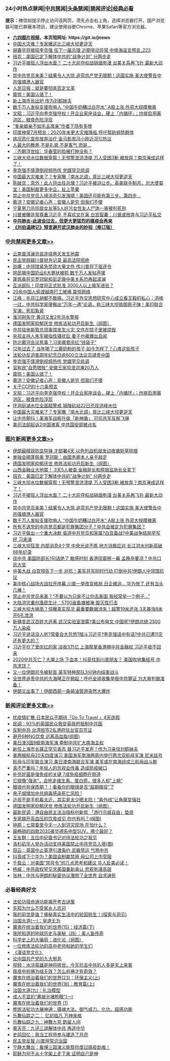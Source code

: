 <div id="tt">
<h3>24小时热点禁闻|<a href="#%E4%B8%AD%E5%85%B1%E7%A6%81%E9%97%BB%E6%9B%B4%E5%A4%9A%E6%96%87%E7%AB%A0">中共禁闻</a>|<a href="#%E5%9B%BE%E7%89%87%E6%96%B0%E9%97%BB%E6%9B%B4%E5%A4%9A%E6%96%87%E7%AB%A0">头条禁闻</a>|<a href="#%E6%96%B0%E9%97%BB%E8%AF%84%E8%AE%BA%E6%9B%B4%E5%A4%9A%E6%96%87%E7%AB%A0">禁闻评论|<a href="#%E5%BF%85%E7%9C%8B%E7%BB%8F%E5%85%B8%E5%A5%BD%E6%96%87">经典必看</a></h3>
<div><b>提示：</b>微信如提示停止访问该网页，须先点击右上角，选择浏览器打开。国产浏览器可能已屏蔽本项目，建议使用谷歌Chrome、苹果Safari等官方浏览器。</div>
<ul>
<li><b><a href="http://d1.bdrive.tk/64.mp4" target="_blank">六四图片视频</a>，本页短网址: https://git.io/jnews</b></li>
<li><a href="https://github.com/fqnews/bnews/blob/master/cbnews/20200721/1364073.md">中国大灾难？专家曝这比三峡大坝更逆天</a></li>
<li><a href="https://github.com/fqnews/bnews/blob/master/comments/20200721/1364110.md">胡春华将接班李克强 任下一届总理 近期举动异常 中南海谣言预言_223</a></li>
<li><a href="https://github.com/fqnews/bnews/blob/master/topimagenews/20200722/1364267.md">班农：美国已定下解体中共的“战争计划” 分两步走</a></li>
<li><a href="https://github.com/fqnews/bnews/blob/master/topimagenews/20200721/1364225.md">习近平接班人浮出水面？ 二十大前夺权战硝烟弥漫 台美关系再飞升 最新大动作</a></li>
<li><a href="https://github.com/fqnews/bnews/blob/master/topimagenews/20200721/1364143.md">禁中共党员来美？结果令人大惊 追究共产党无限期！这国实施 美大使警告中共强摘港人器官</a></li>
<li><a href="https://github.com/fqnews/bnews/blob/master/lifebaike/20200722/1364321.md">人民日报：就是要彻底否定文革</a></li>
<li><a href="https://github.com/fqnews/bnews/blob/master/cbnews/20200722/1364397.md">震惊！美国认错了！</a></li>
<li><a href="https://github.com/fqnews/bnews/blob/master/cbnews/20200721/1364074.md">新上海市长出炉 传为刘鹤妹夫</a></li>
<li><a href="https://github.com/fqnews/bnews/blob/master/topimagenews/20200721/1364133.md">数千万人发帖支援吹哨人 “中国牛奶糟过白开水” A股上涨 外资大规模撤离</a></li>
<li><a href="https://github.com/fqnews/bnews/blob/master/cbnews/20200722/1364341.md">文昭：习近平向李克强夺权！开企业家座谈会，硬上「内循环」；炸堤启用蓄洪区，粮食危险浮现</a></li>
<li><a href="https://github.com/fqnews/bnews/blob/master/cnnews/20200722/1364322.md">“爹亲娘亲不如毛主席亲”作者下场有多惨</a></li>
<li><a href="https://github.com/fqnews/bnews/blob/master/comments/20200722/1364280.md">印度神童7月预言：2020年末更大灾难降临 呼吁帮助弱势群体</a></li>
<li><a href="https://github.com/fqnews/bnews/blob/master/yule/20200722/1364346.md">病况恶化宣布放弃治疗 金马影帝冯小刚近况引热议</a></li>
<li><a href="https://github.com/fqnews/bnews/blob/master/funmedia/20200722/1364247.md">人最大的教养 不是礼貌 不是客气 而是…</a></li>
<li><a href="https://github.com/fqnews/bnews/blob/master/ssgc/20200722/1364309.md">〖兲朝浮世绘〗华春莹的脸被打肿没有？</a></li>
<li><a href="https://github.com/fqnews/bnews/blob/master/topimagenews/20200721/1364232.md">三峡大坝水位数据穿帮！无预警泄洪溃堤 万人受困3断 被放弃？南京淹成这样了！</a></li>
<li><a href="https://github.com/fqnews/bnews/blob/master/cbnews/20200722/1364480.md">李克强不慎滑倒视频热传 党媒罕见低调</a></li>
<li><a href="https://github.com/fqnews/bnews/blob/master/cbnews/20200722/1364333.md">中国最大灾难来了？专家曝「南水北调」竟比三峡大坝更逆天</a></li>
<li><a href="https://github.com/fqnews/bnews/blob/master/bannedvideo/20200722/1364310.md">陈破空：意外！此人将出任总理？习近平被迫让步。英美联手制共，刘大使耍宝！美国制裁更多中企，扯上苹果</a></li>
<li><a href="https://github.com/fqnews/bnews/blob/master/cnnews/20200722/1364390.md">禁止中共党员入境消息引发海啸！美国还可能有第三步、第四步...</a></li>
<li><a href="https://github.com/fqnews/bnews/blob/master/cbnews/20200722/1364396.md">蓄洪？安徽记者心声：安徽人是穷 但我们不傻</a></li>
<li><a href="https://github.com/fqnews/bnews/blob/master/baitai/20200721/1364151.md">宁夏男刀杀同居女友等5人奸污女性友人尸体一审被判死刑</a></li>
<li><a href="https://github.com/fqnews/bnews/blob/master/comments/20200721/1364089.md">川普被曝非常尊重习近平 不喜欢文在寅 白宫智囊：川普或放弃与习近平私交</a></li>
<li><b><a href="https://github.com/fqnews/bnews/blob/master/comments/20200211/1275071.md" target="_blank">中共肺炎-此波会过去，但更大更猛烈的瘟疫会再来</a></b></li>
<li><b><a href="https://github.com/fqnews/bnews/blob/master/comments/20200207/1272816.md" target="_blank">《刘伯温碑记》预言避开武汉肺炎的妙招（修订版）</a></b></li>
</ul>
</div>

<div class="catlist">
<h3><a href="https://github.com/fqnews/bnews/blob/master/cbnews/" target="_blank">中共禁闻</a><span><a href="https://github.com/fqnews/bnews/blob/master/cbnews/" target="_blank" rel="nofollow">更多文章>></a></span></h3>
<ul>
<li><a href="https://github.com/fqnews/bnews/blob/master/cbnews/20200722/1364583.md" target="_blank">云南普洱澜沧县连续两天发生地震</a></li>
<li><a href="https://github.com/fqnews/bnews/blob/master/cbnews/20200722/1364579.md" target="_blank">民主党觊觎川普财务记录 最高法院拒绝</a></li>
<li><a href="https://github.com/fqnews/bnews/blob/master/cbnews/20200722/1364577.md" target="_blank">劲爆：中领馆紧急焚烧大量文件 传川普将下驱逐令</a></li>
<li><a href="https://github.com/fqnews/bnews/blob/master/cbnews/20200722/1364561.md" target="_blank">网民揭中国奶业6大罪状被抓 数千万人发帖声援</a></li>
<li><a href="https://github.com/fqnews/bnews/blob/master/cbnews/20200722/1364545.md" target="_blank">蓬佩奥将见罗冠聪和彭定康中美关系恐再起波澜</a></li>
<li><a href="https://github.com/fqnews/bnews/blob/master/cbnews/20200722/1364544.md" target="_blank">互派部队！印度将正式批准 3000人以上俄军进驻？</a></li>
<li><a href="https://github.com/fqnews/bnews/blob/master/cbnews/20200722/1364543.md" target="_blank">20余中国人偷渡越南打工被捕 震惊网络</a></li>
<li><a href="https://github.com/fqnews/bnews/blob/master/cbnews/20200722/1364517.md" target="_blank">江峰：毛邓江胡都不敢搞，习近平外交思想研究中心成立看王毅的私心；洪峰一过，中共科学家便搬出“万年一遇”论调，称三峡大坝抵御原子弹！美印联合军演，死扣紮紧</a></li>
<li><a href="https://github.com/fqnews/bnews/blob/master/cbnews/20200722/1364513.md" target="_blank">淮河刚失守 黄河又发2号洪水警报</a></li>
<li><a href="https://github.com/fqnews/bnews/blob/master/comments/20200722/1364497.md" target="_blank">德国发明家抑郁厌世 修炼法轮功开启新生（组图）</a></li>
<li><a href="https://github.com/fqnews/bnews/blob/master/cbnews/20200722/1364508.md" target="_blank">中共驻休斯敦总领事馆发生火灾 文件在院子里被烧毁</a></li>
<li><a href="https://github.com/fqnews/bnews/blob/master/cbnews/20200722/1364507.md" target="_blank">央视主持人朱军被指性骚扰后 妻子也被爆出丑闻</a></li>
<li><a href="https://github.com/fqnews/bnews/blob/master/cbnews/20200722/1364495.md" target="_blank">防北戴河会议惹事？习突袭曾庆红“钱袋子”</a></li>
<li><a href="https://github.com/fqnews/bnews/blob/master/cbnews/20200722/1364494.md" target="_blank">12年过去了 当年喝了三鹿奶粉的孩子 如今怎样了？心疼这些孩子</a></li>
<li><a href="https://github.com/fqnews/bnews/blob/master/cbnews/20200722/1364441.md" target="_blank">法轮功反迫害周年纪念日逾600立法议员谴责中国</a></li>
<li><a href="https://github.com/fqnews/bnews/blob/master/cbnews/20200722/1364480.md" target="_blank">李克强不慎滑倒视频热传 党媒罕见低调</a></li>
<li><a href="https://github.com/fqnews/bnews/blob/master/cbnews/20200722/1364448.md" target="_blank">官称民“自愿牺牲” 安徽王家坝泄洪淹20万人</a></li>
<li><a href="https://github.com/fqnews/bnews/blob/master/cbnews/20200722/1364397.md" target="_blank">震惊！美国认错了！</a></li>
<li><a href="https://github.com/fqnews/bnews/blob/master/cbnews/20200722/1364396.md" target="_blank">蓄洪？安徽记者心声：安徽人是穷 但我们不傻</a></li>
<li><a href="https://github.com/fqnews/bnews/blob/master/cbnews/20200722/783298.md" target="_blank">关于CCP的十六条预言</a></li>
<li><a href="https://github.com/fqnews/bnews/blob/master/cbnews/20200722/1364341.md" target="_blank">文昭：习近平向李克强夺权！开企业家座谈会，硬上「内循环」；炸堤启用蓄洪区，粮食危险浮现</a></li>
<li><a href="https://github.com/fqnews/bnews/blob/master/cbnews/20200722/1364339.md" target="_blank">环洞庭湖水位全面超警戒 城陵矶站22日恐现洪峰水位</a></li>
<li><a href="https://github.com/fqnews/bnews/blob/master/cbnews/20200722/1364333.md" target="_blank">中国最大灾难来了？专家曝「南水北调」竟比三峡大坝更逆天</a></li>
<li><a href="https://github.com/fqnews/bnews/blob/master/cbnews/20200722/1364302.md" target="_blank">让中共颤抖！美海军战舰升级「新神盾」 可抗共军反舰飞弹</a></li>
<li><a href="https://github.com/fqnews/bnews/blob/master/cbnews/20200722/1364274.md" target="_blank">美司法部起诉2中国骇客 中共国安部被点名</a></li>

</ul>
</div>
<div class="catlist">
<h3><a href="https://github.com/fqnews/bnews/blob/master/topimagenews/" target="_blank">图片新闻</a><span><a href="https://github.com/fqnews/bnews/blob/master/topimagenews/" target="_blank" rel="nofollow">更多文章>></a></span></h3>
<ul>
<li><a href="https://github.com/fqnews/bnews/blob/master/topimagenews/20200722/1364576.md" target="_blank">伊朗最精锐防空导弹 才部署4天 以色列战机就发动夜袭斩草除根</a></li>
<li><a href="https://github.com/fqnews/bnews/blob/master/topimagenews/20200722/1364574.md" target="_blank">单独会晤蓬佩奥 罗冠聪：由国务卿本人亲手敲定</a></li>
<li><a href="https://github.com/fqnews/bnews/blob/master/comments/20200722/1364497.md" target="_blank">德国发明家抑郁厌世 修炼法轮功开启新生（组图）</a></li>
<li><a href="https://github.com/fqnews/bnews/blob/master/topimagenews/20200722/1364490.md" target="_blank">山西金融业大地震！ 3天5人被查 金融局长和原银监局长全拿下</a></li>
<li><a href="https://github.com/fqnews/bnews/blob/master/topimagenews/20200722/1364267.md" target="_blank">班农：美国已定下解体中共的“战争计划” 分两步走</a></li>
<li><a href="https://github.com/fqnews/bnews/blob/master/topimagenews/20200721/1364232.md" target="_blank">三峡大坝水位数据穿帮！无预警泄洪溃堤 万人受困3断 被放弃？南京淹成这样了！</a></li>
<li><a href="https://github.com/fqnews/bnews/blob/master/topimagenews/20200721/1364225.md" target="_blank">习近平接班人浮出水面？ 二十大前夺权战硝烟弥漫 台美关系再飞升 最新大动作</a></li>
<li><a href="https://github.com/fqnews/bnews/blob/master/topimagenews/20200721/1364143.md" target="_blank">禁中共党员来美？结果令人大惊 追究共产党无限期！这国实施 美大使警告中共强摘港人器官</a></li>
<li><a href="https://github.com/fqnews/bnews/blob/master/topimagenews/20200721/1364133.md" target="_blank">数千万人发帖支援吹哨人 “中国牛奶糟过白开水” A股上涨 外资大规模撤离</a></li>
<li><a href="https://github.com/fqnews/bnews/blob/master/topimagenews/20200721/1364042.md" target="_blank">所有不退党的中共党员都是犯罪集团分子？中共会被定为犯罪集团？</a></li>
<li><a href="https://github.com/fqnews/bnews/blob/master/topimagenews/20200720/1363679.md" target="_blank">习近平做出一个重大决断 驱逐中共党员和家属?白宫备战?中美战争结局早写好 习来演</a></li>
<li><a href="https://github.com/fqnews/bnews/blob/master/topimagenews/20200720/1363676.md" target="_blank">三峡大坝狂泄 内部消息4个字 中央光说不练 地方消极应对 长江洪水创新高破66年纪录</a></li>
<li><a href="https://github.com/fqnews/bnews/blob/master/topimagenews/20200720/1363667.md" target="_blank">伐中共 美国防部长1句话绝了 敏感时刻 香港现震撼一幕 孟晚舟要凉？中共口风大变</a></li>
<li><a href="https://github.com/fqnews/bnews/blob/master/topimagenews/20200720/1363602.md" target="_blank">中美大战 白宫预告下一步 对抗！美军共军同时行动 打倒中共!伊朗人中领馆抗议</a></li>
<li><a href="https://github.com/fqnews/bnews/blob/master/topimagenews/20200720/1363587.md" target="_blank">美中核心战场大战拉开序幕 川普一举改变格局 日企被迫… 华为惨了 还有当头几棒！</a></li>
<li><a href="https://github.com/fqnews/bnews/blob/master/topimagenews/20200720/1363459.md" target="_blank">禁止中共党员来美？“不要以为只是不让你去美国 我经常举一个例子…&#8221;</a></li>
<li><a href="https://github.com/fqnews/bnews/blob/master/topimagenews/20200720/1363271.md" target="_blank">大陆洪灾重创渔民生计：5700亩鱼塘被淹 毁灭性打击</a></li>
<li><a href="https://github.com/fqnews/bnews/blob/master/topimagenews/20200719/1363252.md" target="_blank">三峡大坝大祸至？惊曝真实现况 最重要数据消失！超警19米还涨 3天暴涨8米 开6孔泄洪</a></li>
<li><a href="https://github.com/fqnews/bnews/blob/master/topimagenews/20200719/1363229.md" target="_blank">新疆变武汉百姓大逃离 武汉实验室泄露?美公布电文 中国呢?伊朗总统:2500万人染疫</a></li>
<li><a href="https://github.com/fqnews/bnews/blob/master/topimagenews/20200719/1363207.md" target="_blank">习近平说话没人听?常委会大忽悠?暗斗习近平?李克强话中有话?中共已遭11灾还有更大的？</a></li>
<li><a href="https://github.com/fqnews/bnews/blob/master/topimagenews/20200719/1363196.md" target="_blank">习近平抄了曾庆红的家 没收3万亿 上海帮掌香港拥中共金融权 习近平收不回来</a></li>
<li><a href="https://github.com/fqnews/bnews/blob/master/topimagenews/20200719/1363189.md" target="_blank">2020中共灭亡？大潮上场 下血本！抖音找到川普朋友？ 美国吹响集结号 中共求饶？</a></li>
<li><a href="https://github.com/fqnews/bnews/blob/master/topimagenews/20200719/1363171.md" target="_blank">又一位伊朗司令被斩首 美军特种部队3分钟内结束战斗</a></li>
<li><a href="https://github.com/fqnews/bnews/blob/master/topimagenews/20200719/1363167.md" target="_blank">全世界追责中共的大海哮正在掀起！呼吁全球收集举报中共罪证 为大审判做准备！</a></li>
<li><a href="https://github.com/fqnews/bnews/blob/master/topimagenews/20200719/1363155.md" target="_blank">伊朗又出事了！伊朗西部一条输油管道突然大爆炸</a></li>

</ul>
</div>
<div class="catlist">
<h3><a href="https://github.com/fqnews/bnews/blob/master/comments/" target="_blank">新闻评论</a><span><a href="https://github.com/fqnews/bnews/blob/master/comments/" target="_blank" rel="nofollow">更多文章>></a></span></h3>
<ul>
<li><a href="https://github.com/fqnews/bnews/blob/master/comments/20200722/1364581.md" target="_blank">忧疫情扩散 日本民众不期待「Go To Travel 」4天连假</a></li>
<li><a href="https://github.com/fqnews/bnews/blob/master/comments/20200722/1364578.md" target="_blank">民调：93%的英国民众敦促英政府抵制中共国</a></li>
<li><a href="https://github.com/fqnews/bnews/blob/master/comments/20200722/1364572.md" target="_blank">反制中共 台湾拒签2名港府驻台官员签证</a></li>
<li><a href="https://github.com/fqnews/bnews/blob/master/comments/20200722/1364569.md" target="_blank">避开6种NG饮食 远离高血脂(组图)</a></li>
<li><a href="https://github.com/fqnews/bnews/blob/master/comments/20200722/1364568.md" target="_blank">美日澳3国9舰南海军演 牵制中共扩大南海主权</a></li>
<li><a href="https://github.com/fqnews/bnews/blob/master/comments/20200722/1364565.md" target="_blank">新任上海市长龚正罕见表态 替习近平发声？传为习亲信刘鹤妹夫</a></li>
<li><a href="https://github.com/fqnews/bnews/blob/master/comments/20200722/1364539.md" target="_blank">美两艘航母20天四度演习 美国海军南海两周内举行两次双航母军演 尼米兹号航母与印军联合演习 美日澳南海联合军演 美军或在南海组成三航母战斗群</a></li>
<li><a href="https://github.com/fqnews/bnews/blob/master/comments/20200722/1364523.md" target="_blank">真不严重吗？年轻人的忽视会传毒 造成防疫破口</a></li>
<li><a href="https://github.com/fqnews/bnews/blob/master/comments/20200722/1364522.md" target="_blank">补充好菌是强免疫的关键 7成免疫细胞在肠道</a></li>
<li><a href="https://github.com/fqnews/bnews/blob/master/comments/20200722/1364521.md" target="_blank">它就像&quot;强盗&quot;，会抢走维生素、蛋白质，很多人却&quot;上瘾&quot;</a></li>
<li><a href="https://github.com/fqnews/bnews/blob/master/comments/20200722/1364520.md" target="_blank">眼镜也有保质期？！看看你的眼镜是否“超期服役”了</a></li>
<li><a href="https://github.com/fqnews/bnews/blob/master/comments/20200722/1364519.md" target="_blank">电子烟增加中共病毒感染死亡风险    !</a></li>
<li><a href="https://github.com/fqnews/bnews/blob/master/comments/20200722/1364518.md" target="_blank">近视不是手机看太近，其实是太少晒太阳！“紫外线”让角膜变强壮</a></li>
<li><a href="https://github.com/fqnews/bnews/blob/master/comments/20200722/1364497.md" target="_blank">德国发明家抑郁厌世 修炼法轮功开启新生（组图）</a></li>
<li><a href="https://github.com/fqnews/bnews/blob/master/comments/20200722/1364509.md" target="_blank">最新民调：港自由民主法治指标创新低 「游行示威自由」垫底</a></li>
<li><a href="https://github.com/fqnews/bnews/blob/master/comments/20200722/1364460.md" target="_blank">专家揭开高血压的饮食成见 你也有吗？(组图)</a></li>
<li><a href="https://github.com/fqnews/bnews/blob/master/comments/20200722/1364458.md" target="_blank">钟原：七常委至今无一人到洪灾现场 在怕什么？</a></li>
<li><a href="https://github.com/fqnews/bnews/blob/master/comments/20200722/1364447.md" target="_blank">最畅销的四款2020豪华德系中型SUV，哪个最好？</a></li>
<li><a href="https://github.com/fqnews/bnews/blob/master/comments/20200722/1364438.md" target="_blank">王友群：五位中纪委书记对待法轮功之我见</a></li>
<li><a href="https://github.com/fqnews/bnews/blob/master/comments/20200722/1364434.md" target="_blank">洛杉矶华人举办活动支持美国禁止中共党员入境(图)</a></li>
<li><a href="https://github.com/fqnews/bnews/blob/master/comments/20200722/1364422.md" target="_blank">田云：英国中止英港引渡条约 武器禁运 气煞中共</a></li>
<li><a href="https://github.com/fqnews/bnews/blob/master/comments/20200722/1364418.md" target="_blank">抖音成下个华为？美国会制裁禁用 母公司上市受阻</a></li>
<li><a href="https://github.com/fqnews/bnews/blob/master/comments/20200722/1364417.md" target="_blank">千载云：对美国“禁共令”的几点思考和建议 华人赴美必读！</a></li>
<li><a href="https://github.com/fqnews/bnews/blob/master/comments/20200722/1364416.md" target="_blank">杨威：中共政权罕见求美国重新承认 悲观弥漫高层</a></li>
<li><a href="https://github.com/fqnews/bnews/blob/master/comments/20200722/1364408.md" target="_blank">张林：中共与伊朗的秘密协议激怒了全世界 自求速死</a></li>

</ul>
</div>

<div class="catlist">
<h3>必看经典好文</h3>
<ul>
<li><a href="https://github.com/fqnews/bnews/blob/master/tculture/20121025/73079.md" target="_blank">法轮功宿命通功能揭开考古谜案</a></li>
<li><a href="https://github.com/fqnews/bnews/blob/master/comments/20200620/1346848.md" target="_blank">先知为什么不受家乡人欢迎</a></li>
<li><a href="https://github.com/fqnews/bnews/blob/master/comments/20200715/1359453.md" target="_blank">我的前世是谁？揭秘真实生活中的轮回转生！(探索与洞见)</a></li>
<li><a href="https://github.com/fqnews/bnews/blob/master/cbnews/20180307/911097.md" target="_blank">治国大道(一)：皇道无为</a></li>
<li><a href="https://github.com/fqnews/bnews/blob/master/topimagenews/20180610/955499.md" target="_blank">魔鬼在统治着我们的世界(15)：经济篇(下)</a></li>
<li><a href="https://github.com/fqnews/bnews/blob/master/tculture/xiulian/20170729/799172.md" target="_blank">我所知道的地球历史与奥秘（四）：美人鱼传奇</a></li>
<li><a href="https://github.com/fqnews/bnews/blob/master/comments/20200605/783246.md" target="_blank">科学史上的大骗局：进化论（组图）</a></li>
<li><a href="https://github.com/fqnews/bnews/blob/master/cbnews/20200702/1354550.md" target="_blank">一位修炼法轮功的高中老师和她的学生们</a></li>
<li><a href="https://github.com/fqnews/bnews/blob/master/comments/20200521/783167.md" target="_blank">《漫谈党文化》</a></li>
<li><a href="https://github.com/fqnews/bnews/blob/master/comments/20200717/1361899.md" target="_blank">论中国共产党的九大邪恶</a></li>
<li><a href="https://github.com/fqnews/bnews/blob/master/comments/20200623/1273653.md" target="_blank">视频：水浒英雄是神将转世，今天抗击中共的人多是天上来客</a></li>
<li><a href="https://github.com/fqnews/bnews/blob/master/comments/20200502/1322275.md" target="_blank">瘟疫中祈祷为啥无效？怎么祈祷才有奇效？</a></li>
<li><a href="https://github.com/fqnews/bnews/blob/master/ssgc/20180904/993719.md" target="_blank">魔鬼在统治着我们的世界(23)：环保主义(上)</a></li>
<li><a href="https://github.com/fqnews/bnews/blob/master/topimagenews/20180701/965109.md" target="_blank">魔鬼在统治着我们的世界(18)：教育篇(上)</a></li>
<li><a href="https://github.com/fqnews/bnews/blob/master/cbnews/20180315/914943.md" target="_blank">治国大道(九)：礼治模型</a></li>
<li><a href="https://github.com/fqnews/bnews/blob/master/lifebaike/20200527/1334909.md" target="_blank">成人不宜的“黄继光堵枪眼”(一)</a></li>
<li><a href="https://github.com/fqnews/bnews/blob/master/topimagenews/20180519/944624.md" target="_blank">魔鬼在统治着我们的世界 (1)</a></li>
<li><a href="https://github.com/fqnews/bnews/blob/master/comments/20191203/1234383.md" target="_blank">修炼法轮功大展神通：摄魂大法、御气成刀、化功、超感功能</a></li>
<li><a href="https://github.com/fqnews/bnews/blob/master/tculture/20170711/790081.md" target="_blank">乐舞仙踪之二： 忆初临凡 万神来格</a></li>
<li><a href="https://github.com/fqnews/bnews/blob/master/tculture/20170718/793528.md" target="_blank">乐舞仙踪之九：神舞九穹 韵留人间</a></li>
<li><a href="https://github.com/fqnews/bnews/blob/master/comments/20131119/1029445.md" target="_blank">章天亮：九评三退解体中共 再造中华</a></li>
<li><a href="https://github.com/fqnews/bnews/blob/master/aomi/history/20141104/323033.md" target="_blank">史前回忆：我当工程师参与建造了月亮</a></li>
<li><a href="https://github.com/fqnews/bnews/blob/master/comments/20200621/1348236.md" target="_blank">民主党反智 川普用常识治国</a></li>
<li><a href="https://github.com/fqnews/bnews/blob/master/comments/20200527/1273654.md" target="_blank">宁静大舞台：看懂三国演义能帮你度过瘟疫劫难！</a></li>
<li><a href="https://github.com/fqnews/bnews/blob/master/ccpdope/20190803/1168965.md" target="_blank">耶稣为何不从十字架上走下来 证明自己是神</a></li>

</ul>
</div>